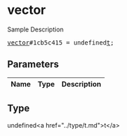 # vector

Sample Description

<pre>
<a href="../constructor/vector.md">vector</a>#1cb5c415 = undefined<a href="../type/t.md">t</a>;
</pre>

## Parameters

| Name | Type | Description |
|------|:----:|-------------|

## Type

undefined&lt;a href=&#34;../type/t.md&#34;&gt;t&lt;/a&gt;
